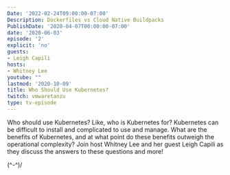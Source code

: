 ```yaml
---
Date: '2022-02-24T09:00:00-07:00'
Description: Dockerfiles vs Cloud Native Buildpacks
PublishDate: '2020-04-07T00:00:00-07:00'
date: '2020-06-03'
episode: '2'
explicit: 'no'
guests:
- Leigh Capili
hosts:
- Whitney Lee
youtube: ""
lastmod: '2020-10-09'
title: Who Should Use Kubernetes?
twitch: vmwaretanzu
type: tv-episode
---
```


Who should use Kubernetes?  Like, who is Kubernetes for?  Kubernetes can be difficult to 
install and complicated to use and manage.  What are the benefits of Kubernetes, and at what 
point do these benefits outweigh the operational complexity?  Join host Whitney Lee and her 
guest Leigh Capili as they discuss the answers to these questions and more! 

\(^-^)/
